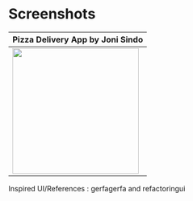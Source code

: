 # Screenshots
|Pizza Delivery App by Joni Sindo|
|---|
|<img src="images/ss.png" alt="" width=250/>|



Inspired UI/References : gerfagerfa and refactoringui

